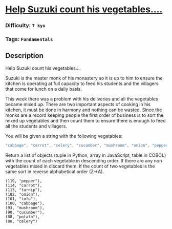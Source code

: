 # [Help Suzuki count his vegetables....](https://www.codewars.com/kata/56ff1667cc08cacf4b00171b)

### Difficulty: `7 kyu`

### Tags: `Fundamentals`

## Description

Help Suzuki count his vegetables....

Suzuki is the master monk of his monastery so it is up to him to ensure the kitchen is operating at full capacity to feed his students and the villagers that come for lunch on a daily basis.

This week there was a problem with his deliveries and all the vegetables became mixed up. There are two important aspects of cooking in his kitchen, it must be done in harmony and nothing can be wasted. Since the monks are a record keeping people the first order of business is to sort the mixed up vegetables and then count them to ensure there is enough to feed all the students and villagers.

You will be given a string with the following vegetables:

```js
"cabbage", "carrot", "celery", "cucumber", "mushroom", "onion", "pepper", "potato", "tofu", "turnip"
```

Return a list of objects (tuple in Python, array in JavaScript, table in COBOL) with the count of each vegetable in descending order. If there are any non vegetables mixed in discard them. If the count of two vegetables is the same sort in reverse alphabetical order (Z->A).

```
(119, "pepper"),
(114, "carrot"),
(113, "turnip"),
(102, "onion"),
(101, "tofu"),
(100, "cabbage"),
(93, "mushroom"),
(90, "cucumber"),
(88, "potato"),
(80, "celery")
```